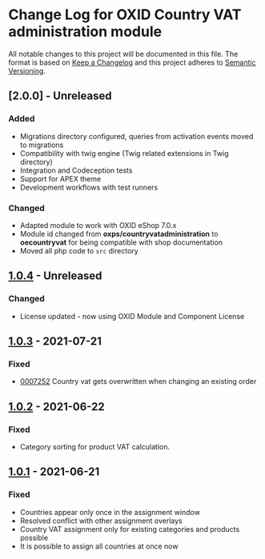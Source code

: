 # Change Log for OXID Country VAT administration module

All notable changes to this project will be documented in this file.
The format is based on [Keep a Changelog](http://keepachangelog.com/)
and this project adheres to [Semantic Versioning](http://semver.org/).

## [2.0.0] - Unreleased

### Added
- Migrations directory configured, queries from activation events moved to migrations
- Compatibility with twig engine (Twig related extensions in Twig directory)
- Integration and Codeception tests
- Support for APEX theme
- Development workflows with test runners

### Changed
- Adapted module to work with OXID eShop 7.0.x
- Module id changed from **oxps/countryvatadministration** to **oecountryvat** for being compatible with shop documentation
- Moved all php code to `src` directory

## [1.0.4] - Unreleased

### Changed
- License updated - now using OXID Module and Component License

## [1.0.3] - 2021-07-21

### Fixed
- [0007252](https://bugs.oxid-esales.com/view.php?id=7252) Country vat gets overwritten when changing an existing order

## [1.0.2] - 2021-06-22

### Fixed
- Category sorting for product VAT calculation.

## [1.0.1] - 2021-06-21

### Fixed
- Countries appear only once in the assignment window 
- Resolved conflict with other assignment overlays   
- Country VAT assignment only for existing categories and products possible
- It is possible to assign all countries at once now

[1.0.4]: https://github.com/OXID-eSales/country-vat-module/compare/v1.0.3...b-6.x
[1.0.3]: https://github.com/OXID-eSales/country-vat-module/compare/v1.0.2...v1.0.3
[1.0.2]: https://github.com/OXID-eSales/country-vat-module/compare/v1.0.1...v1.0.2
[1.0.1]: https://github.com/OXID-eSales/country-vat-module/compare/v1.0.0...v1.0.1
